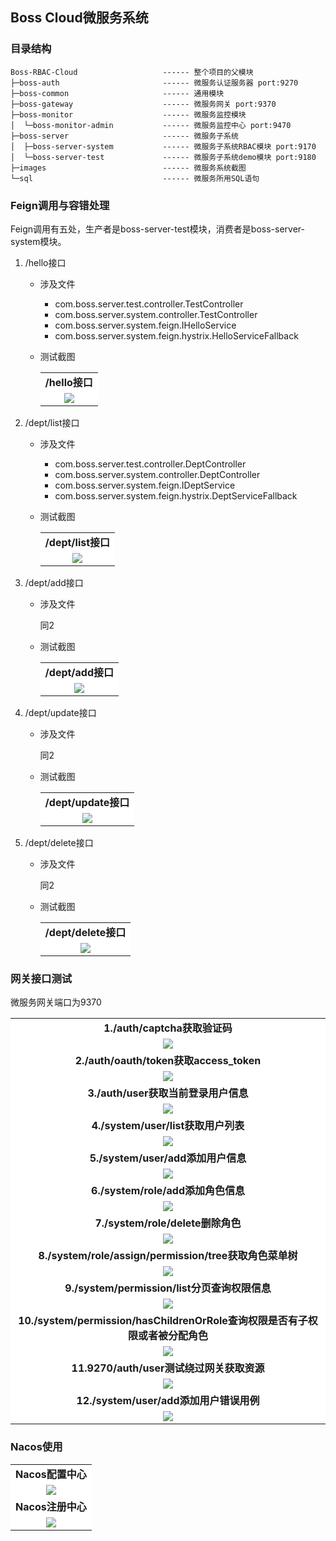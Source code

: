 ## Boss Cloud微服务系统

### 目录结构

```
Boss-RBAC-Cloud                   ------ 整个项目的父模块
├─boss-auth                       ------ 微服务认证服务器 port:9270
├─boss-common                     ------ 通用模块
├─boss-gateway                    ------ 微服务网关 port:9370
├─boss-monitor                    ------ 微服务监控模块
│  └─boss-monitor-admin           ------ 微服务监控中心 port:9470
├─boss-server                     ------ 微服务子系统
│  ├─boss-server-system           ------ 微服务子系统RBAC模块 port:9170
│  └─boss-server-test             ------ 微服务子系统demo模块 port:9180
├─images                          ------ 微服务系统截图
└─sql                             ------ 微服务所用SQL语句
```

### Feign调用与容错处理

Feign调用有五处，生产者是boss-server-test模块，消费者是boss-server-system模块。

1. /hello接口

   * 涉及文件
     * com.boss.server.test.controller.TestController
     * com.boss.server.system.controller.TestController
     * com.boss.server.system.feign.IHelloService
     * com.boss.server.system.feign.hystrix.HelloServiceFallback

   * 测试截图

     <table>
       <tr>
         <td align="center" style="background: #fff"><b>/hello接口</b></td>
       </tr>
       <tr>
         <td align="center" style="background: #fff"><img src="images/feign_1.png"/>
           </td>
         </tr>
     </table>

2. /dept/list接口

   * 涉及文件
     * com.boss.server.test.controller.DeptController
     * com.boss.server.system.controller.DeptController
     * com.boss.server.system.feign.IDeptService
     * com.boss.server.system.feign.hystrix.DeptServiceFallback

   * 测试截图

     <table>
       <tr>
         <td align="center" style="background: #fff"><b>/dept/list接口</b></td>
       </tr>
       <tr>
         <td align="center" style="background: #fff"><img src="images/feign_2.png"/>
           </td>
         </tr>
     </table>

3. /dept/add接口

   * 涉及文件

     同2

   * 测试截图

     <table>
       <tr>
         <td align="center" style="background: #fff"><b>/dept/add接口</b></td>
       </tr>
       <tr>
         <td align="center" style="background: #fff"><img src="images/feign_2.png"/>
           </td>
         </tr>
     </table>

4. /dept/update接口

   * 涉及文件

     同2

   * 测试截图

     <table>
       <tr>
         <td align="center" style="background: #fff"><b>/dept/update接口</b></td>
       </tr>
       <tr>
         <td align="center" style="background: #fff"><img src="images/feign_4.png"/>
           </td>
         </tr>
     </table>

5. /dept/delete接口

   * 涉及文件

     同2

   * 测试截图

     <table>
       <tr>
         <td align="center" style="background: #fff"><b>/dept/delete接口</b></td>
       </tr>
       <tr>
         <td align="center" style="background: #fff"><img src="images/feign_5.png"/>
           </td>
         </tr>
     </table>

### 网关接口测试

微服务网关端口为9370

<table>
  <tr>
    <td align="center" style="background: #fff"><b>1./auth/captcha获取验证码</b></td>
  </tr>
  <tr>
    <td align="center" style="background: #fff"><img src="images/gateway_1.png"/></td>
  </tr>
  <tr>
    <td align="center" style="background: #fff"><b>2./auth/oauth/token获取access_token</b></td>
  </tr>
  <tr>
    <td align="center" style="background: #fff"><img src="images/gateway_2.png"/></td>
   </tr>
  <tr>
    <td align="center" style="background: #fff"><b>3./auth/user获取当前登录用户信息</b></td>
  </tr>
  <tr>
    <td align="center" style="background: #fff"><img src="images/gateway_3.png"/></td>
   </tr>
  <tr>
    <td align="center" style="background: #fff"><b>4./system/user/list获取用户列表</b></td>
  </tr>
  <tr>
    <td align="center" style="background: #fff"><img src="images/gateway_4.png"/></td>
   </tr>
  <tr>
    <td align="center" style="background: #fff"><b>5./system/user/add添加用户信息</b></td>
  </tr>
  <tr>
    <td align="center" style="background: #fff"><img src="images/gateway_5.png"/></td>
   </tr>
  <tr>
    <td align="center" style="background: #fff"><b>6./system/role/add添加角色信息</b></td>
  </tr>
  <tr>
    <td align="center" style="background: #fff"><img src="images/gateway_6.png"/></td>
   </tr>
  <tr>
    <td align="center" style="background: #fff"><b>7./system/role/delete删除角色</b></td>
  </tr>
  <tr>
    <td align="center" style="background: #fff"><img src="images/gateway_7.png"/></td>
   </tr>
  <tr>
    <td align="center" style="background: #fff"><b>8./system/role/assign/permission/tree获取角色菜单树</b></td>
  </tr>
  <tr>
    <td align="center" style="background: #fff"><img src="images/gateway_8.png"/></td>
   </tr>
  <tr>
    <td align="center" style="background: #fff"><b>9./system/permission/list分页查询权限信息</b></td>
  </tr>
  <tr>
    <td align="center" style="background: #fff"><img src="images/gateway_9.png"/></td>
   </tr>
  <tr>
    <td align="center" style="background: #fff"><b>10./system/permission/hasChildrenOrRole查询权限是否有子权限或者被分配角色</b></td>
  </tr>
  <tr>
    <td align="center" style="background: #fff"><img src="images/gateway_10.png"/></td>
   </tr>
  <tr>
    <td align="center" style="background: #fff"><b>11.9270/auth/user测试绕过网关获取资源</b></td>
  </tr>
  <tr>
    <td align="center" style="background: #fff"><img src="images/gateway_11.png"/></td>
   </tr>
  <tr>
    <td align="center" style="background: #fff"><b>12./system/user/add添加用户错误用例</b></td>
  </tr>
  <tr>
    <td align="center" style="background: #fff"><img src="images/gateway_12.png"/></td>
   </tr>
</table>

### Nacos使用

<table>
  <tr>
    <td align="center" style="background: #fff"><b>Nacos配置中心</b></td>
  </tr>
  <tr>
    <td align="center" style="background: #fff"><img src="images/nacos_1.png"/>
      </td>
   </tr>
  <tr>
    <td align="center" style="background: #fff"><b>Nacos注册中心</b></td>
  </tr>
  <tr>
    <td align="center" style="background: #fff"><img src="images/nacos_2.png"/>
      </td>
   </tr>
</table>